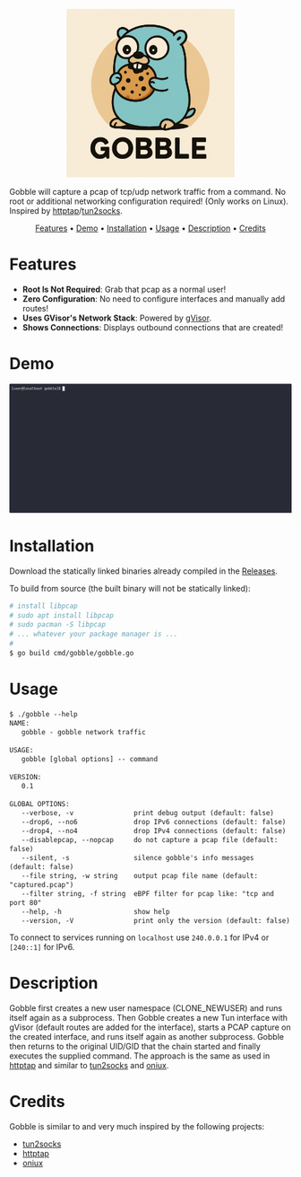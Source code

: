 <p align="center">
<img src="resources/Gobble.png" alt="GobbleLogo" width="300"/> 
</p>

Gobble will capture a pcap of tcp/udp network traffic from a command. No root or additional networking configuration required! (Only works on Linux). Inspired by [httptap](https://github.com/monasticacademy/httptap)/[tun2socks](https://github.com/xjasonlyu/tun2socks).

<p align="center">
  <a href="#features">Features</a> •
  <a href="#demo">Demo</a> •
  <a href="#installation">Installation</a> •
  <a href="#usage">Usage</a> •
  <a href="#description">Description</a> •
  <a href="#credits">Credits</a>
</p>

# Features

- **Root Is Not Required**: Grab that pcap as a normal user!
- **Zero Configuration**: No need to configure interfaces and manually add routes!
- **Uses GVisor's Network Stack**: Powered by [gVisor](https://github.com/google/gvisor).
- **Shows Connections**: Displays outbound connections that are created!

# Demo
![Gobble in Action](resources/demo.gif)

# Installation
Download the statically linked binaries already compiled in the [Releases](https://github.com/tomis007/gobble/releases).

To build from source (the built binary will not be statically linked):
```bash
# install libpcap
# sudo apt install libpcap
# sudo pacman -S libpcap
# ... whatever your package manager is ...
#
$ go build cmd/gobble/gobble.go
```


# Usage
```
$ ./gobble --help
NAME:
   gobble - gobble network traffic

USAGE:
   gobble [global options] -- command

VERSION:
   0.1

GLOBAL OPTIONS:
   --verbose, -v               print debug output (default: false)
   --drop6, --no6              drop IPv6 connections (default: false)
   --drop4, --no4              drop IPv4 connections (default: false)
   --disablepcap, --nopcap     do not capture a pcap file (default: false)
   --silent, -s                silence gobble's info messages (default: false)
   --file string, -w string    output pcap file name (default: "captured.pcap")
   --filter string, -f string  eBPF filter for pcap like: "tcp and port 80"
   --help, -h                  show help
   --version, -V               print only the version (default: false)
```

To connect to services running on `localhost` use `240.0.0.1` for IPv4 or `[240::1]` for IPv6.

# Description
Gobble first creates a new user namespace (CLONE_NEWUSER) and runs itself again as a subprocess. Then Gobble creates a new Tun interface with gVisor (default routes are added for the interface), starts a PCAP capture on the created interface, and runs itself again as another subprocess. Gobble then returns to the original UID/GID that the chain started and finally executes the supplied command. The approach is the same as used in [httptap](https://github.com/monasticacademy/httptap) and similar to [tun2socks](https://github.com/xjasonlyu/tun2socks) and [oniux](https://gitlab.torproject.org/tpo/core/oniux).

# Credits
Gobble is similar to and very much inspired by the following projects:

- [tun2socks](https://github.com/xjasonlyu/tun2socks)    
- [httptap](https://github.com/monasticacademy/httptap)    
- [oniux](https://gitlab.torproject.org/tpo/core/oniux)   
